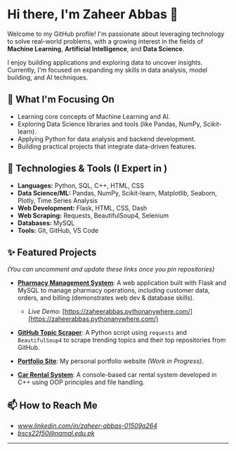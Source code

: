 # Hi there, I'm Zaheer Abbas 👋

Welcome to my GitHub profile! I'm passionate about leveraging technology to solve real-world problems, with a growing interest in the fields of **Machine Learning**, **Artificial Intelligence**, and **Data Science**.

I enjoy building applications and exploring data to uncover insights. Currently, I'm focused on expanding my skills in data analysis, model building, and AI techniques.

## 🌱 What I'm Focusing On

*   Learning core concepts of Machine Learning and AI.
*   Exploring Data Science libraries and tools (like Pandas, NumPy, Scikit-learn).
*   Applying Python for data analysis and backend development.
*   Building practical projects that integrate data-driven features.

## 🔧 Technologies & Tools (I Expert in )

*   **Languages:** Python, SQL, C++, HTML, CSS
*   **Data Science/ML:** Pandas, NumPy, Scikit-learn, Matplotlib, Seaborn, Plotly, Time Series Analysis
*   **Web Development:** Flask, HTML, CSS, Dash
*   **Web Scraping:** Requests, BeautifulSoup4, Selenium
*   **Databases:** MySQL
*   **Tools:** Git, GitHub, VS Code

## ✨ Featured Projects

*(You can uncomment and update these links once you pin repositories)*

*   **[Pharmacy Management System](https://github.com/Zaheer-Abbas50/Pharmacy-Management-System)**: A web application built with Flask and MySQL to manage pharmacy operations, including customer data, orders, and billing (demonstrates web dev & database skills).
    *   *Live Demo:* [https://zaheerabbas.pythonanywhere.com/](https://zaheerabbas.pythonanywhere.com/)
*   **[GitHub Topic Scraper](https://github.com/Zaheer-Abbas50/github-topic-scraper)**: A Python script using `requests` and `BeautifulSoup4` to scrape trending topics and their top repositories from GitHub.

*   **[Portfolio Site](https://github.com/Zaheer-Abbas50/Portfolio-Site)**: My personal portfolio website *(Work in Progress)*.
*   **[Car Rental System](https://github.com/Zaheer-Abbas50/car-rental-system-cpp)**: A console-based car rental system developed in C++ using OOP principles and file handling.



## 📫 How to Reach Me

*   *www.linkedin.com/in/zaheer-abbas-01509a264*
*   *bscs22f50@namal.edu.pk*

---

